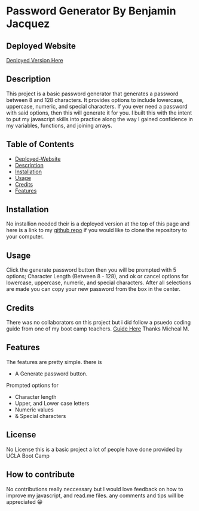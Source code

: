# Password Generator By Benjamin Jacquez

## Deployed Website
[Deployed Version Here](https://ben-jacquez.github.io/password-generator/)

## Description
This project is a basic password generator that generates a password between 8 and 128 characters. It provides options to include lowercase, uppercase, numeric, and special characters. If you ever need a password with said options, then this will generate it for you. I built this with the intent to put my javascript skills into practice along the way I gained confidence in my variables, functions, and joining arrays. 

## Table of Contents
- [Deployed-Website](#deployed-website)
- [Description](#description)
- [Installation](#installation)
- [Usage](#usage)
- [Credits](#credits)
- [Features](#features)

## Installation
No installion needed their is a deployed version at the top of this page and here is a link to my [github repo](https://github.com/Ben-Jacquez/password-generator) if you would like to clone the repository to your computer. 

## Usage
Click the generate password button then you will be prompted with 5 options; Character Length (Between 8 - 128), and ok or cancel options for lowercase, uppercase, numeric, and special characters. After all selections are made you can copy your new password from the box in the center.

## Credits
There was no collaborators on this project but i did follow a psuedo coding guide from one of my boot camp teachers. [Guide Here](https://www.loom.com/share/09355d7bf329454b89fc0b2aa9740847) Thanks Micheal M.

## Features
The features are pretty simple. there is 
- A Generate password button. 

Prompted options for 
- Character length 
- Upper, and Lower case letters 
- Numeric values 
- & Special characters

## License
No License this is a basic project a lot of people have done provided by UCLA Boot Camp 

## How to contribute
No contributions really neccessary but I would love feedback on how to improve my javascript, and read.me files. any comments and tips will be appreciated 😁